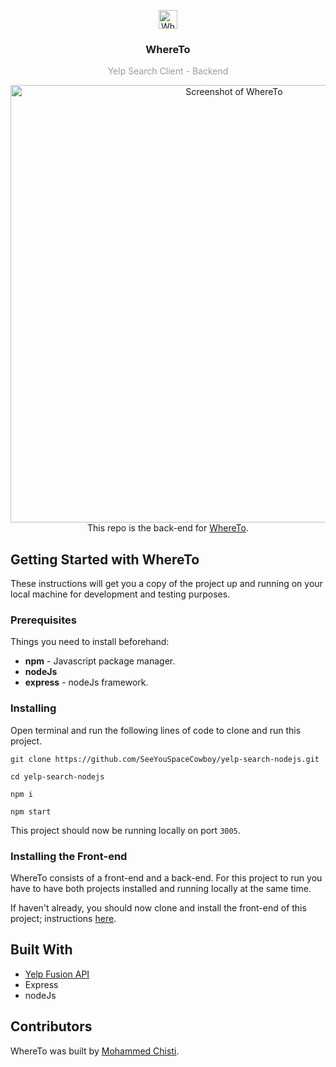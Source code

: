 <p align="center">
  <img
    src="where-to-logo.png"
    alt="WhereTo"
    width="30" />
</p>
<h3 align="center">
  WhereTo
</h3>
<p align="center" style="color: #999;">Yelp Search Client - Backend</p>

<p align="center">
  <img
    src="where-to-shell.png"
    alt="Screenshot of WhereTo"
    width="700" />
    </br>
    This repo is the back-end for <a href="https://github.com/SeeYouSpaceCowboy/yelp-search-reactjs.git">WhereTo</a>.
</p>

## Getting Started with WhereTo
These instructions will get you a copy of the project up and running on your local machine for development and testing purposes.

### Prerequisites
Things you need to install beforehand:
* **npm** - Javascript package manager.
* **nodeJs**
* **express** - nodeJs framework.

### Installing

Open terminal and run the following lines of code to clone and run this project.

 ```shell
 git clone https://github.com/SeeYouSpaceCowboy/yelp-search-nodejs.git

cd yelp-search-nodejs

npm i

npm start
```
 This project should now be running locally on port `3005`.

### Installing the Front-end
WhereTo consists of a front-end and a back-end. For this project to run you have to have both projects installed and running locally at the same time.

If haven't already, you should now clone and install the front-end of this project; instructions [here](https://github.com/SeeYouSpaceCowboy/yelp-search-reactjs.git).

## Built With
* [Yelp Fusion API](https://github.com/tonybadguy/yelp-fusion)
* Express
* nodeJs

## Contributors
WhereTo was built by [Mohammed Chisti](http://mohammedchisti.com).
